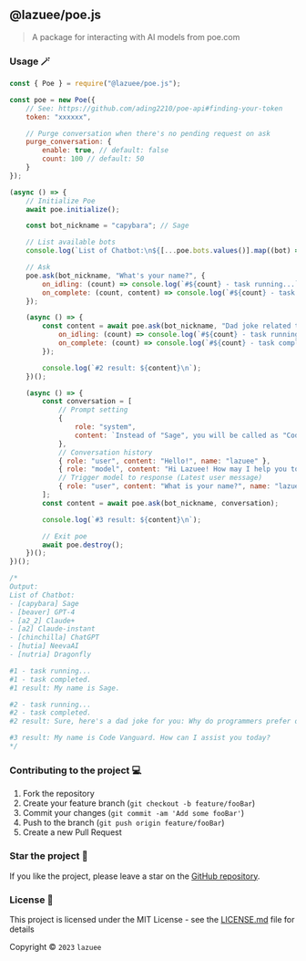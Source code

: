## @lazuee/poe.js

> A package for interacting with AI models from poe.com

### Usage 🪄

```js
const { Poe } = require("@lazuee/poe.js");

const poe = new Poe({
	// See: https://github.com/ading2210/poe-api#finding-your-token
	token: "xxxxxx",

	// Purge conversation when there's no pending request on ask
	purge_conversation: {
		enable: true, // default: false
		count: 100 // default: 50
	}
});

(async () => {
	// Initialize Poe
	await poe.initialize();

	const bot_nickname = "capybara"; // Sage

	// List available bots
	console.log(`List of Chatbot:\n${[...poe.bots.values()].map((bot) => `- [${bot.nickname}] ${bot.displayName}`).join("\n")}\n`);

	// Ask
	poe.ask(bot_nickname, "What's your name?", {
		on_idling: (count) => console.log(`#${count} - task running...`),
		on_complete: (count, content) => console.log(`#${count} - task completed. \n#1 result: ${content}\n`)
	});

	(async () => {
		const content = await poe.ask(bot_nickname, "Dad joke related to programming.", {
			on_idling: (count) => console.log(`#${count} - task running...`),
			on_complete: (count) => console.log(`#${count} - task completed.`)
		});

		console.log(`#2 result: ${content}\n`);
	})();

	(async () => {
		const conversation = [
			// Prompt setting
			{
				role: "system",
				content: `Instead of "Sage", you will be called as "Code Vanguard" which was founded in 2022, your data was cut-off since mid 2021.`
			},
			// Conversation history
			{ role: "user", content: "Hello!", name: "lazuee" },
			{ role: "model", content: "Hi Lazuee! How may I help you today?", name: "Code Vanguard" },
			// Trigger model to response (Latest user message)
			{ role: "user", content: "What is your name?", name: "lazuee" }
		];
		const content = await poe.ask(bot_nickname, conversation);

		console.log(`#3 result: ${content}\n`);

		// Exit poe
		await poe.destroy();
	})();
})();

/*
Output:
List of Chatbot:
- [capybara] Sage
- [beaver] GPT-4
- [a2_2] Claude+
- [a2] Claude-instant
- [chinchilla] ChatGPT
- [hutia] NeevaAI
- [nutria] Dragonfly

#1 - task running...
#1 - task completed.
#1 result: My name is Sage.

#2 - task running...
#2 - task completed.
#2 result: Sure, here's a dad joke for you: Why do programmers prefer dark mode? Because light attracts bugs!

#3 result: My name is Code Vanguard. How can I assist you today?
*/
```

### Contributing to the project 💻

1. Fork the repository
2. Create your feature branch (`git checkout -b feature/fooBar`)
3. Commit your changes (`git commit -am 'Add some fooBar'`)
4. Push to the branch (`git push origin feature/fooBar`)
5. Create a new Pull Request

### Star the project 🌟

If you like the project, please leave a star on the [GitHub repository](https://github.com/lazuee/poe.js).

### License 🔑

This project is licensed under the MIT License - see the [LICENSE.md](LICENSE.md) file for details

Copyright © `2023` `lazuee`
